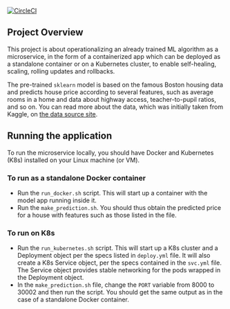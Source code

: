 [![CircleCI](https://circleci.com/gh/georgenizharadze/Operationalize-ML-microservice.svg?style=svg)](https://circleci.com/gh/georgenizharadze/Operationalize-ML-microservice)

## Project Overview

This project is about operationalizing an already trained ML algorithm as a microservice, in the form of a containerized app which can be deployed as a standalone container or on a Kubernetes cluster, to enable self-healing, scaling, rolling updates and rollbacks.    

The pre-trained `sklearn` model is based on the famous Boston housing data and predicts house price according to several features, such as average rooms in a home and data about highway access, teacher-to-pupil ratios, and so on. You can read more about the data, which was initially taken from Kaggle, on [the data source site](https://www.kaggle.com/c/boston-housing).

## Running the application

To run the microservice locally, you should have Docker and Kubernetes (K8s) installed on your Linux machine (or VM). 

### To run as a standalone Docker container
* Run the `run_docker.sh` script. This will start up a container with the model app running inside it. 
* Run the `make_prediction.sh`. You should thus obtain the predicted price for a house with features such as those listed in the file. 

### To run on K8s
* Run the `run_kubernetes.sh` script. This will start up a K8s cluster and a Deployment object per the specs listed in `deploy.yml` file. It will also create a K8s Service object, per the specs contained in the `svc.yml` file. The Service object provides stable networking for the pods wrapped in the Deployment object. 
* In the `make_prediction.sh` file, change the `PORT` variable from 8000 to 30002 and then run the script. You should get the same output as in the case of a standalone Docker container. 
